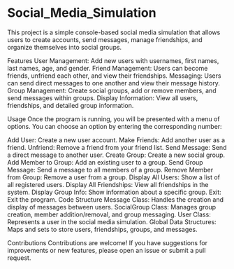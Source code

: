 # Social_Media_Simulation
This project is a simple console-based social media simulation that allows users to create accounts, send messages, manage friendships, and organize themselves into social groups.

Features
User Management: Add new users with usernames, first names, last names, age, and gender.
Friend Management: Users can become friends, unfriend each other, and view their friendships.
Messaging: Users can send direct messages to one another and view their message history.
Group Management: Create social groups, add or remove members, and send messages within groups.
Display Information: View all users, friendships, and detailed group information.

Usage
Once the program is running, you will be presented with a menu of options. You can choose an option by entering the corresponding number:

Add User: Create a new user account.
Make Friends: Add another user as a friend.
Unfriend: Remove a friend from your friend list.
Send Message: Send a direct message to another user.
Create Group: Create a new social group.
Add Member to Group: Add an existing user to a group.
Send Group Message: Send a message to all members of a group.
Remove Member from Group: Remove a user from a group.
Display All Users: Show a list of all registered users.
Display All Friendships: View all friendships in the system.
Display Group Info: Show information about a specific group.
Exit: Exit the program.
Code Structure
Message Class: Handles the creation and display of messages between users.
SocialGroup Class: Manages group creation, member addition/removal, and group messaging.
User Class: Represents a user in the social media simulation.
Global Data Structures: Maps and sets to store users, friendships, groups, and messages.

Contributions
Contributions are welcome! If you have suggestions for improvements or new features, please open an issue or submit a pull request.
